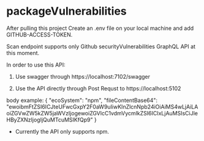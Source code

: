 # packageVulnerabilities
After pulling this project Create an .env file on your local machine and add GITHUB-ACCESS-TOKEN.

Scan endpoint supports only Github securityVulnerabilities GraphQL API at this moment.

In order to use this API:
1. Use swagger through https://localhost:7102/swagger

2. Use the API directly through Post Requst to https://localhost:5102

body example:
{
  "ecoSystem": "npm",
  "fileContentBase64": "ewoibmFtZSI6ICJteUFwcGxpY2F0aW9uIiwKInZlcnNpb24iOiAiMS4wLjAiLAoiZGVwZW5kZW5jaWVzIjogewoiZGVlcC1vdmVycmlkZSI6ICIxLjAuMSIsCiJleHByZXNzIjogIjQuMTcuMSIKfQp9"
}

* Currently the API only supports npm.